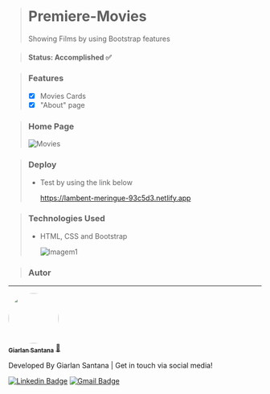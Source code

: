 > # Premiere-Movies
> Showing Films by using Bootstrap features

> #### Status: Accomplished ✅

> ### Features
> - [X] Movies Cards
> - [X] "About" page

> ### Home Page
> ![Movies](https://user-images.githubusercontent.com/108962578/231310526-ca19bde4-0b94-4843-9415-4f57eacece41.png)

> ### Deploy
> * Test by using the link below
> 
>   https://lambent-meringue-93c5d3.netlify.app

> ### Technologies Used
> * HTML, CSS and Bootstrap
>
>   ![Imagem1](https://user-images.githubusercontent.com/108962578/231318644-d3f00f6d-ddfe-4843-b069-9bd5e71d0a95.png)

> ### Autor
---

<a href="https://www.instagram.com/santana.fsd/">
 <img style="border-radius: 50%;" src="https://user-images.githubusercontent.com/108962578/231322748-dab2928a-a426-453c-9f2a-23d6b6bc104d.png" width="100px;" alt=""/>
 <br />
 <sub><b>Giarlan Santana</b></sub></a> <a href="https://blog.rocketseat.com.br/author/thiago//" title="Rocketseat">🚀</a>


Developed By Giarlan Santana | Get in touch via social media!

[![Linkedin Badge](https://img.shields.io/badge/-Giarlan-blue?style=flat-square&logo=Linkedin&logoColor=white&link=https://www.linkedin.com/in/giarlan-santana-367022152/)](https://www.linkedin.com/in/giarlan-santana-367022152/) 
[![Gmail Badge](https://img.shields.io/badge/-tgmarinho@gmail.com-c14438?style=flat-square&logo=Gmail&logoColor=white&link=mailto:tgmarinho@gmail.com)](mailto:tgmarinho@gmail.com)
